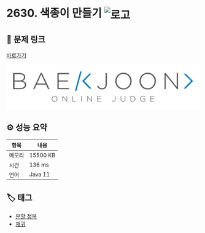 # 2630. 색종이 만들기 <img src="https://d2gd6pc034wcta.cloudfront.net/tier/9.svg" alt="로고" height="32" style="vertical-align: middle;" />

## 🔗 문제 링크

[바로가기](https://www.acmicpc.net/problem/2630)

![백준 로고](../../images/boj.png)

## ⚙️ 성능 요약

| 항목   | 내용     |
| ------ | -------- |
| 메모리 | 15500 KB |
| 시간   | 136 ms   |
| 언어   | Java 11  |

## 🏷️ 태그

- [분할 정복](https://www.acmicpc.net/problemset?sort=ac_desc&algo=24)
- [재귀](https://www.acmicpc.net/problemset?sort=ac_desc&algo=62)
